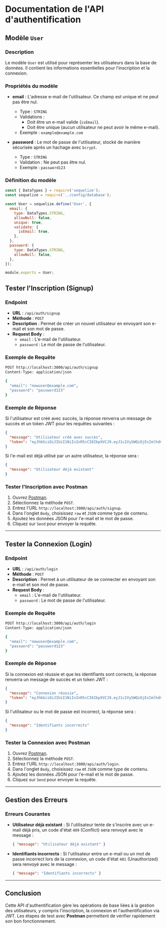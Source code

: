 # Documentation de l'API d'authentification

## Modèle `User`

### Description

Le modèle `User` est utilisé pour représenter les utilisateurs dans la base de données. Il contient les informations essentielles pour l'inscription et la connexion.

### Propriétés du modèle

- **email** : L'adresse e-mail de l'utilisateur. Ce champ est unique et ne peut pas être nul.
  - Type : `STRING`
  - Validations : 
    - Doit être un e-mail valide (`isEmail`).
    - Doit être unique (aucun utilisateur ne peut avoir le même e-mail).
  - Exemple : `example@example.com`

- **password** : Le mot de passe de l'utilisateur, stocké de manière sécurisée après un hachage avec `bcrypt`.
  - Type : `STRING`
  - Validation : Ne peut pas être nul.
  - Exemple : `password123`

### Définition du modèle

```javascript
const { DataTypes } = require('sequelize');
const sequelize = require('../config/database');

const User = sequelize.define('User', {
  email: {
    type: DataTypes.STRING,
    allowNull: false,
    unique: true,
    validate: {
      isEmail: true,
    },
  },
  password: {
    type: DataTypes.STRING,
    allowNull: false,
  },
});

module.exports = User;
```

## Tester l'Inscription (Signup)

### Endpoint

- **URL** : `/api/auth/signup`
- **Méthode** : `POST`
- **Description** : Permet de créer un nouvel utilisateur en envoyant son e-mail et son mot de passe.
- **Request Body** :
  - `email` : L'e-mail de l'utilisateur.
  - `password` : Le mot de passe de l'utilisateur.

### Exemple de Requête

```bash
POST http://localhost:3000/api/auth/signup
Content-Type: application/json

{
  "email": "newuser@example.com",
  "password": "password123"
}
```

### Exemple de Réponse

Si l'utilisateur est créé avec succès, la réponse renverra un message de succès et un token JWT pour les requêtes suivantes :

```json
{
  "message": "Utilisateur créé avec succès",
  "token": "eyJhbGciOiJIUzI1NiIsInR5cCI6IkpXVCJ9.eyJ1c2VySWQiOjEsImlhdCI6MTY0Nzc0NzMwNywiZXhwIjoxNjQ3NzUwMTA3fQ.abc12345"
}
```

Si l'e-mail est déjà utilisé par un autre utilisateur, la réponse sera :

```json
{
  "message": "Utilisateur déjà existant"
}
```

### Tester l'Inscription avec Postman

1. Ouvrez [Postman](https://www.postman.com/).
2. Sélectionnez la méthode `POST`.
3. Entrez l'URL `http://localhost:3000/api/auth/signup`.
4. Dans l'onglet `Body`, choisissez `raw` et `JSON` comme type de contenu.
5. Ajoutez les données JSON pour l'e-mail et le mot de passe.
6. Cliquez sur `Send` pour envoyer la requête.

---

## Tester la Connexion (Login)

### Endpoint

- **URL** : `/api/auth/login`
- **Méthode** : `POST`
- **Description** : Permet à un utilisateur de se connecter en envoyant son e-mail et son mot de passe.
- **Request Body** :
  - `email` : L'e-mail de l'utilisateur.
  - `password` : Le mot de passe de l'utilisateur.

### Exemple de Requête

```bash
POST http://localhost:3000/api/auth/login
Content-Type: application/json

{
  "email": "newuser@example.com",
  "password": "password123"
}
```

### Exemple de Réponse

Si la connexion est réussie et que les identifiants sont corrects, la réponse renverra un message de succès et un token JWT :

```json
{
  "message": "Connexion réussie",
  "token": "eyJhbGciOiJIUzI1NiIsInR5cCI6IkpXVCJ9.eyJ1c2VySWQiOjEsImlhdCI6MTY0Nzc0NzMwNywiZXhwIjoxNjQ3NzUwMTA3fQ.abc12345"
}
```

Si l'utilisateur ou le mot de passe est incorrect, la réponse sera :

```json
{
  "message": "Identifiants incorrects"
}
```

### Tester la Connexion avec Postman

1. Ouvrez [Postman](https://www.postman.com/).
2. Sélectionnez la méthode `POST`.
3. Entrez l'URL `http://localhost:3000/api/auth/login`.
4. Dans l'onglet `Body`, choisissez `raw` et `JSON` comme type de contenu.
5. Ajoutez les données JSON pour l'e-mail et le mot de passe.
6. Cliquez sur `Send` pour envoyer la requête.

---

## Gestion des Erreurs

### Erreurs Courantes

- **Utilisateur déjà existant** : Si l'utilisateur tente de s'inscrire avec un e-mail déjà pris, un code d'état `409` (Conflict) sera renvoyé avec le message :
  ```json
  { "message": "Utilisateur déjà existant" }
  ```

- **Identifiants incorrects** : Si l'utilisateur entre un e-mail ou un mot de passe incorrect lors de la connexion, un code d'état `401` (Unauthorized) sera renvoyé avec le message :
  ```json
  { "message": "Identifiants incorrects" }
  ```

---

## Conclusion

Cette API d'authentification gère les opérations de base liées à la gestion des utilisateurs, y compris l'inscription, la connexion et l'authentification via JWT. Les étapes de test avec **Postman** permettent de vérifier rapidement son bon fonctionnement.